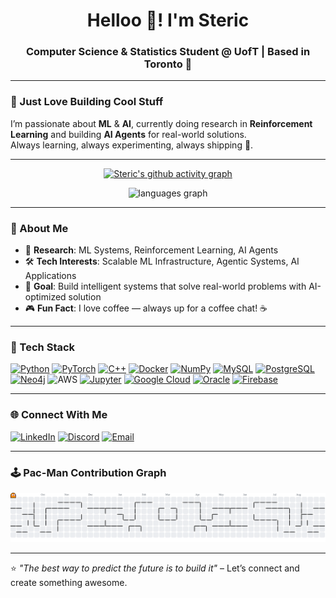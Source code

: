 <h1 align="center">Helloo 👋! I'm Steric</h1>
<h3 align="center">Computer Science & Statistics Student @ UofT | Based in Toronto 🍁</h3>

---

### 👾 Just Love Building Cool Stuff
I’m passionate about **ML** & **AI**, currently doing research in **Reinforcement Learning** and building **AI Agents** for real-world solutions.  
Always learning, always experimenting, always shipping 🚀.

---


<div align="center">
  
  <!-- GitHub Activity Graph -->
  [![Steric's github activity graph](https://github-readme-activity-graph.vercel.app/graph?username=stericishere&theme=dracula)](https://github.com/ashutosh00710/github-readme-activity-graph)
  
  <!-- Most Used Languages Card -->
  <img src="https://github-readme-stats.vercel.app/api/top-langs/?username=stericishere&layout=compact&theme=dracula" height="150" alt="languages graph"/>

  <!-- [![Steric's GitHub stats](https://github-readme-stats.vercel.app/api?username=stericishere&show_icons=true&theme=dracula&count_private=true)] -->

</div>

---
### 🤖 About Me
- 🔬 **Research**: ML Systems, Reinforcement Learning, AI Agents
- 🛠 **Tech Interests**: Scalable ML Infrastructure, Agentic Systems, AI Applications
- 🎯 **Goal**: Build intelligent systems that solve real-world problems with AI-optimized solution 
- 🎮 **Fun Fact**: I love coffee — always up for a coffee chat! ☕

---

### 🧰 Tech Stack

<div align="left">
  <a href="https://www.python.org/" target="_blank"><img src="https://cdn.jsdelivr.net/gh/devicons/devicon/icons/python/python-original.svg" height="40" alt="Python" /></a>
  <a href="https://pytorch.org/" target="_blank"><img src="https://cdn.jsdelivr.net/gh/devicons/devicon/icons/pytorch/pytorch-original.svg" height="40" alt="PyTorch" /></a>
  <a href="https://isocpp.org/" target="_blank"><img src="https://cdn.jsdelivr.net/gh/devicons/devicon/icons/cplusplus/cplusplus-original.svg" height="40" alt="C++" /></a>
  <a href="https://www.docker.com/" target="_blank"><img src="https://cdn.jsdelivr.net/gh/devicons/devicon/icons/docker/docker-original.svg" height="40" alt="Docker" /></a>
  <a href="https://numpy.org/" target="_blank"><img src="https://cdn.jsdelivr.net/gh/devicons/devicon/icons/numpy/numpy-original.svg" height="40" alt="NumPy" /></a>
  <a href="https://www.mysql.com/" target="_blank"><img src="https://cdn.jsdelivr.net/gh/devicons/devicon/icons/mysql/mysql-original.svg" height="40" alt="MySQL" /></a>
  <a href="https://www.postgresql.org/" target="_blank"><img src="https://cdn.jsdelivr.net/gh/devicons/devicon/icons/postgresql/postgresql-original.svg" height="40" alt="PostgreSQL" /></a>
  <a href="https://neo4j.com/" target="_blank"><img src="https://cdn.jsdelivr.net/gh/devicons/devicon/icons/neo4j/neo4j-original.svg" height="40" alt="Neo4j" /></a>
  <img src="https://banner2.cleanpng.com/20180817/eqe/5f57f9bfeb7fb5ccee9564fa00b5935f.webp" height="40" alt="AWS" />
  <a href="https://jupyter.org/" target="_blank"><img src="https://cdn.jsdelivr.net/gh/devicons/devicon/icons/jupyter/jupyter-original.svg" height="40" alt="Jupyter" /></a>
  <a href="https://cloud.google.com/" target="_blank"><img src="https://cdn.jsdelivr.net/gh/devicons/devicon/icons/googlecloud/googlecloud-original.svg" height="40" alt="Google Cloud" /></a>
  <a href="https://www.oracle.com/" target="_blank"><img src="https://cdn.jsdelivr.net/gh/devicons/devicon/icons/oracle/oracle-original.svg" height="40" alt="Oracle" /></a>
  <a href="https://firebase.google.com/" target="_blank"><img src="https://cdn.jsdelivr.net/gh/devicons/devicon/icons/firebase/firebase-plain.svg" height="40" alt="Firebase" /></a>
</div>

---

### 🌐 Connect With Me

[![LinkedIn](https://img.shields.io/badge/LinkedIn-0077B5?style=for-the-badge&logo=linkedin&logoColor=white)](https://linkedin.com/in/steric-tsui)
[![Discord](https://img.shields.io/badge/Discord-7289DA?style=for-the-badge&logo=discord&logoColor=white)](https://discordapp.com/users/YOUR_ID)
[![Email](https://img.shields.io/badge/Email-D14836?style=for-the-badge&logo=gmail&logoColor=white)](mailto:steric.tsui@mail.utoronto.ca)

---

### 🕹️ Pac-Man Contribution Graph
<picture>
  <source media="(prefers-color-scheme: dark)" srcset="https://raw.githubusercontent.com/stericishere/stericishere/output/pacman-contribution-graph-dark.svg">
  <source media="(prefers-color-scheme: light)" srcset="https://raw.githubusercontent.com/stericishere/stericishere/output/pacman-contribution-graph.svg">
  <img alt="Pac-Man Contribution Graph" src="https://raw.githubusercontent.com/stericishere/stericishere/output/pacman-contribution-graph.svg">
</picture>

---

⭐️ *"The best way to predict the future is to build it"* – Let’s connect and create something awesome.
